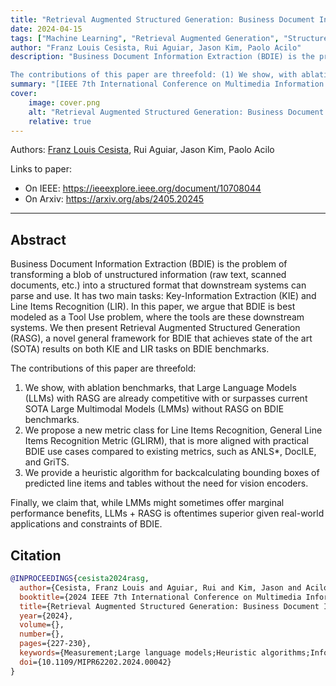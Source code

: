 ```yaml
---
title: "Retrieval Augmented Structured Generation: Business Document Information Extraction As Tool Use"
date: 2024-04-15
tags: ["Machine Learning", "Retrieval Augmented Generation", "Structured Generation", "Structured Prompting", "Supervised Finetuning", "Document Information Extraction"]
author: "Franz Louis Cesista, Rui Aguiar, Jason Kim, Paolo Acilo"
description: "Business Document Information Extraction (BDIE) is the problem of transforming a blob of unstructured information (raw text, scanned documents, etc.) into a structured format that downstream systems can parse and use. It has two main tasks: Key-Information Extraction (KIE) and Line Items Recognition (LIR). In this paper, we argue that BDIE is best modeled as a Tool Use problem, where the tools are these downstream systems. We then present Retrieval Augmented Structured Generation (RASG), a novel general framework for BDIE that achieves state of the art (SOTA) results on both KIE and LIR tasks on BDIE benchmarks.

The contributions of this paper are threefold: (1) We show, with ablation benchmarks, that Large Language Models (LLMs) with RASG are already competitive with or surpasses current SOTA Large Multimodal Models (LMMs) without RASG on BDIE benchmarks. (2) We propose a new metric class for Line Items Recognition, General Line Items Recognition Metric (GLIRM), that is more aligned with practical BDIE use cases compared to existing metrics, such as ANLS*, DocILE, and GriTS. (3) We provide a heuristic algorithm for backcalculating bounding boxes of predicted line items and tables without the need for vision encoders. Finally, we claim that, while LMMs might sometimes offer marginal performance benefits, LLMs + RASG is oftentimes superior given real-world applications and constraints of BDIE."
summary: "[IEEE 7th International Conference on Multimedia Information Processing and Retrieval (MIPR) 2024] This paper presents Retrieval Augmented Structured Generation (RASG), a novel general framework for Business Document Information Extraction that achieves state of the art (SOTA) results on both Key-Information Extraction (KIE) and Line Items Recognition (LIR)."
cover:
    image: cover.png
    alt: "Retrieval Augmented Structured Generation: Business Document Information Extraction As Tool Use"
    relative: true
---
```


Authors: [Franz Louis Cesista](mailto:franzlouiscesista@gmail.com), Rui Aguiar, Jason Kim, Paolo Acilo

Links to paper:

- On IEEE: https://ieeexplore.ieee.org/document/10708044
- On Arxiv: https://arxiv.org/abs/2405.20245

---

## Abstract

Business Document Information Extraction (BDIE) is the problem of transforming a blob of unstructured information (raw text, scanned documents, etc.) into a structured format that downstream systems can parse and use. It has two main tasks: Key-Information Extraction (KIE) and Line Items Recognition (LIR). In this paper, we argue that BDIE is best modeled as a Tool Use problem, where the tools are these downstream systems. We then present Retrieval Augmented Structured Generation (RASG), a novel general framework for BDIE that achieves state of the art (SOTA) results on both KIE and LIR tasks on BDIE benchmarks.

The contributions of this paper are threefold:

1. We show, with ablation benchmarks, that Large Language Models (LLMs) with RASG are already competitive with or surpasses current SOTA Large Multimodal Models (LMMs) without RASG on BDIE benchmarks.
2. We propose a new metric class for Line Items Recognition, General Line Items Recognition Metric (GLIRM), that is more aligned with practical BDIE use cases compared to existing metrics, such as ANLS*, DocILE, and GriTS.
3. We provide a heuristic algorithm for backcalculating bounding boxes of predicted line items and tables without the need for vision encoders.

Finally, we claim that, while LMMs might sometimes offer marginal performance benefits, LLMs + RASG is oftentimes superior given real-world applications and constraints of BDIE.

## Citation

```bibtex
@INPROCEEDINGS{cesista2024rasg,
  author={Cesista, Franz Louis and Aguiar, Rui and Kim, Jason and Acilo, Paolo},
  booktitle={2024 IEEE 7th International Conference on Multimedia Information Processing and Retrieval (MIPR)}, 
  title={Retrieval Augmented Structured Generation: Business Document Information Extraction as Tool Use}, 
  year={2024},
  volume={},
  number={},
  pages={227-230},
  keywords={Measurement;Large language models;Heuristic algorithms;Information processing;Benchmark testing;Predictive models;Information retrieval;Prediction algorithms;Data mining;Business;document information extraction;key information extraction;line items recognition;retrieval augmented generation;structured generation;table detection},
  doi={10.1109/MIPR62202.2024.00042}
}
```
